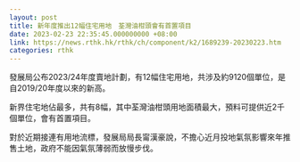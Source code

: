 ```yaml
---
layout: post
title: 新年度推出12幅住宅用地　荃灣油柑頭會有首置項目
date: 2023-02-23 22:35:45.000000000 +08:00
link: https://news.rthk.hk/rthk/ch/component/k2/1689239-20230223.htm
categories: rthk
---
```


發展局公布2023/24年度賣地計劃，有12幅住宅用地，共涉及約9120個單位，是自2019/20年度以來的新高。

新界住宅地佔最多，共有8幅，其中荃灣油柑頭用地面積最大，預料可提供近2千個單位，會有首置項目。

對於近期接連有用地流標，發展局局長甯漢豪說，不擔心近月投地氣氛影響來年推售土地，政府不能因氣氛薄弱而放慢步伐。
